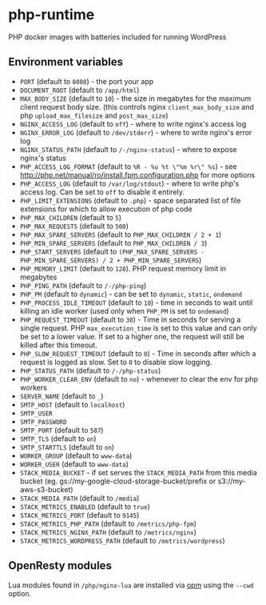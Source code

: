 # php-runtime
PHP docker images with batteries included for running WordPress

## Environment variables
* `PORT` (default to `8080`) - the port your app
* `DOCUMENT_ROOT` (default to `/app/html`)
* `MAX_BODY_SIZE` (default to `10`) - the size in megabytes for the maximum
  client request body size.  (this controls nginx `client_max_body_size` and
  php
  `upload_max_filesize` and `post_max_size`)
* `NGINX_ACCESS_LOG` (default to `off`) - where to write nginx's access log
* `NGINX_ERROR_LOG` (default to `/dev/stderr`) - where to write nginx's error
  log
* `NGINX_STATUS_PATH` (default to `/-/nginx-status`) - where to expose nginx's
  status
* `PHP_ACCESS_LOG_FORMAT` (default to `%R - %u %t \"%m %r\" %s`) - see
  http://php.net/manual/ro/install.fpm.configuration.php for more options
* `PHP_ACCESS_LOG` (default to `/var/log/stdout`) - where to write php's
  access log. Can be set to `off` to disable it entirely.
* `PHP_LIMIT_EXTENSIONS` (default to `.php`) - space separated list of file
  extensions for which to allow execution of php code
* `PHP_MAX_CHILDREN` (default to `5`)
* `PHP_MAX_REQUESTS` (default to `500`)
* `PHP_MAX_SPARE_SERVERS` (default to `PHP_MAX_CHILDREN / 2 + 1`)
* `PHP_MIN_SPARE_SERVERS` (default to `PHP_MAX_CHILDREN / 3`)
* `PHP_START_SERVERS` (default to `(PHP_MAX_SPARE_SERVERS - PHP_MIN_SPARE_SERVERS) / 2 + PHP_MIN_SPARE_SERVERS`)
* `PHP_MEMORY_LIMIT` (default to `128`). PHP request memory limit in megabytes
* `PHP_PING_PATH` (default to `/-/php-ping`)
* `PHP_PM` (default to `dynamic`) - can be set to `dynamic`, `static`,
  `ondemand`
* `PHP_PROCESS_IDLE_TIMEOUT` (default to `10`) - time in seconds to wait until
  killing an idle worker (used only when `PHP_PM` is set to `ondemand`)
* `PHP_REQUEST_TIMEOUT` (default to `30`) - Time in seconds for serving a
  single request. PHP `max_execution_time` is set to this value and can only
  be set to a lower value. If set to a higher one, the request will still be
  killed after this timeout.
* `PHP_SLOW_REQUEST_TIMEOUT` (default to `0`) - Time in seconds after which a
  request is logged as slow. Set to `0` to disable slow logging.
* `PHP_STATUS_PATH` (default to `/-/php-status`)
* `PHP_WORKER_CLEAR_ENV` (default to `no`) - whenever to clear the env for php
  workers
* `SERVER_NAME` (default to `_`)
* `SMTP_HOST` (default to `localhost`)
* `SMTP_USER`
* `SMTP_PASSWORD`
* `SMTP_PORT` (default to `587`)
* `SMTP_TLS` (default to `on`)
* `SMTP_STARTTLS` (default to `on`)
* `WORKER_GROUP` (default to `www-data`)
* `WORKER_USER` (default to `www-data`)
* `STACK_MEDIA_BUCKET` - if set serves the `STACK_MEDIA_PATH` from this media bucket
  (eg. gs://my-google-cloud-storage-bucket/prefix or s3://my-aws-s3-bucket)
* `STACK_MEDIA_PATH` (default to `/media`)
* `STACK_METRICS_ENABLED` (default to `true`)
* `STACK_METRICS_PORT` (default to `9145`)
* `STACK_METRICS_PHP_PATH` (default to `/metrics/php-fpm`)
* `STACK_METRICS_NGINX_PATH` (default to `/metrics/nginx`)
* `STACK_METRICS_WORDPRESS_PATH` (default to `/metrics/wordpress`)

## OpenResty modules
Lua modules found in `/php/nginx-lua` are installed via [opm](https://opm.openresty.org) using the `--cwd` option.
